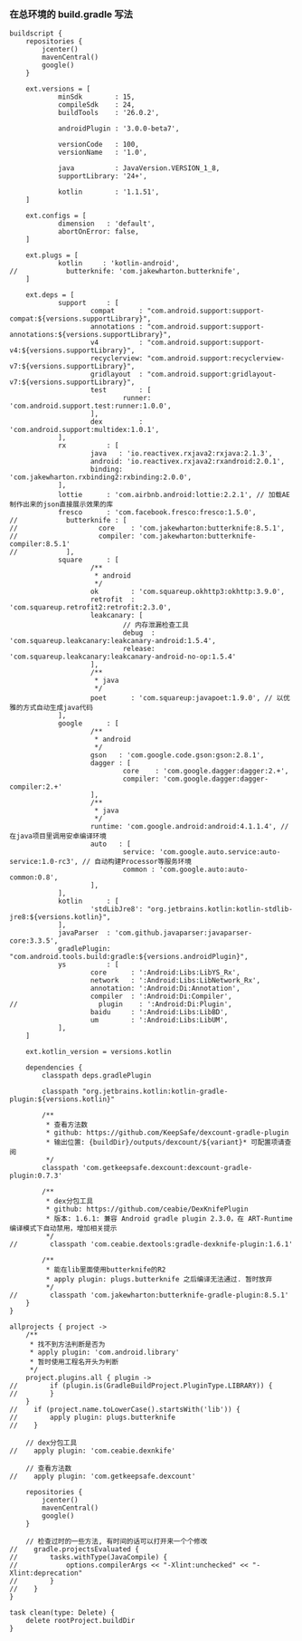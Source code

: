 ### 在总环境的 build.gradle 写法
    buildscript {
        repositories {
            jcenter()
            mavenCentral()
            google()
        }
    
        ext.versions = [
                minSdk        : 15,
                compileSdk    : 24,
                buildTools    : '26.0.2',
    
                androidPlugin : '3.0.0-beta7',
    
                versionCode   : 100,
                versionName   : '1.0',
    
                java          : JavaVersion.VERSION_1_8,
                supportLibrary: '24+',
    
                kotlin        : '1.1.51',
        ]
    
        ext.configs = [
                dimension   : 'default',
                abortOnError: false,
        ]
    
        ext.plugs = [
                kotlin     : 'kotlin-android',
    //            butterknife: 'com.jakewharton.butterknife',
        ]
    
        ext.deps = [
                support     : [
                        compat      : "com.android.support:support-compat:${versions.supportLibrary}",
                        annotations : "com.android.support:support-annotations:${versions.supportLibrary}",
                        v4          : "com.android.support:support-v4:${versions.supportLibrary}",
                        recyclerview: "com.android.support:recyclerview-v7:${versions.supportLibrary}",
                        gridlayout  : "com.android.support:gridlayout-v7:${versions.supportLibrary}",
                        test        : [
                                runner: 'com.android.support.test:runner:1.0.0',
                        ],
                        dex         : 'com.android.support:multidex:1.0.1',
                ],
                rx          : [
                        java   : 'io.reactivex.rxjava2:rxjava:2.1.3',
                        android: 'io.reactivex.rxjava2:rxandroid:2.0.1',
                        binding: 'com.jakewharton.rxbinding2:rxbinding:2.0.0',
                ],
                lottie      : 'com.airbnb.android:lottie:2.2.1', // 加载AE制作出来的json直接展示效果的库
                fresco      : 'com.facebook.fresco:fresco:1.5.0',
    //            butterknife : [
    //                    core    : 'com.jakewharton:butterknife:8.5.1',
    //                    compiler: 'com.jakewharton:butterknife-compiler:8.5.1'
    //            ],
                square      : [
                        /**
                         * android
                         */
                        ok        : 'com.squareup.okhttp3:okhttp:3.9.0',
                        retrofit  : 'com.squareup.retrofit2:retrofit:2.3.0',
                        leakcanary: [
                                // 内存泄漏检查工具
                                debug  : 'com.squareup.leakcanary:leakcanary-android:1.5.4',
                                release: 'com.squareup.leakcanary:leakcanary-android-no-op:1.5.4'
                        ],
                        /**
                         * java
                         */
                        poet      : 'com.squareup:javapoet:1.9.0', // 以优雅的方式自动生成java代码
                ],
                google      : [
                        /**
                         * android
                         */
                        gson   : 'com.google.code.gson:gson:2.8.1',
                        dagger : [
                                core    : 'com.google.dagger:dagger:2.+',
                                compiler: 'com.google.dagger:dagger-compiler:2.+'
                        ],
                        /**
                         * java
                         */
                        runtime: 'com.google.android:android:4.1.1.4', // 在java项目里调用安卓编译环境
                        auto   : [
                                service: 'com.google.auto.service:auto-service:1.0-rc3', // 自动构建Processor等服务环境
                                common : 'com.google.auto:auto-common:0.8',
                        ],
                ],
                kotlin      : [
                        'stdLibJre8': "org.jetbrains.kotlin:kotlin-stdlib-jre8:${versions.kotlin}",
                ],
                javaParser  : 'com.github.javaparser:javaparser-core:3.3.5',
                gradlePlugin: "com.android.tools.build:gradle:${versions.androidPlugin}",
                ys          : [
                        core      : ':Android:Libs:LibYS_Rx',
                        network   : ':Android:Libs:LibNetwork_Rx',
                        annotation: ':Android:Di:Annotation',
                        compiler  : ':Android:Di:Compiler',
    //                    plugin    : ':Android:Di:Plugin',
                        baidu     : ':Android:Libs:LibBD',
                        um        : ':Android:Libs:LibUM',
                ],
        ]
    
        ext.kotlin_version = versions.kotlin
    
        dependencies {
            classpath deps.gradlePlugin
    
            classpath "org.jetbrains.kotlin:kotlin-gradle-plugin:${versions.kotlin}"
    
            /**
             * 查看方法数
             * github: https://github.com/KeepSafe/dexcount-gradle-plugin
             * 输出位置: {buildDir}/outputs/dexcount/${variant}* 可配置项请查阅
             */
            classpath 'com.getkeepsafe.dexcount:dexcount-gradle-plugin:0.7.3'
    
            /**
             * dex分包工具
             * github: https://github.com/ceabie/DexKnifePlugin
             * 版本: 1.6.1: 兼容 Android gradle plugin 2.3.0，在 ART-Runtime编译模式下自动禁用，增加相关提示
             */
    //        classpath 'com.ceabie.dextools:gradle-dexknife-plugin:1.6.1'
    
            /**
             * 能在lib里面使用butterknife的R2
             * apply plugin: plugs.butterknife 之后编译无法通过. 暂时放弃
             */
    //        classpath 'com.jakewharton:butterknife-gradle-plugin:8.5.1'
        }
    }
    
    allprojects { project ->
        /**
         * 找不到方法判断是否为
         * apply plugin: 'com.android.library'
         * 暂时使用工程名开头为判断
         */
        project.plugins.all { plugin ->
    //        if (plugin.is(GradleBuildProject.PluginType.LIBRARY)) {
    //        }
        }
    //    if (project.name.toLowerCase().startsWith('lib')) {
    //        apply plugin: plugs.butterknife
    //    }
    
        // dex分包工具
    //    apply plugin: 'com.ceabie.dexnkife'
    
        // 查看方法数
    //    apply plugin: 'com.getkeepsafe.dexcount'
    
        repositories {
            jcenter()
            mavenCentral()
            google()
        }
    
        // 检查过时的一些方法, 有时间的话可以打开来一个个修改
    //    gradle.projectsEvaluated {
    //        tasks.withType(JavaCompile) {
    //            options.compilerArgs << "-Xlint:unchecked" << "-Xlint:deprecation"
    //        }
    //    }
    }
    
    task clean(type: Delete) {
        delete rootProject.buildDir
    }